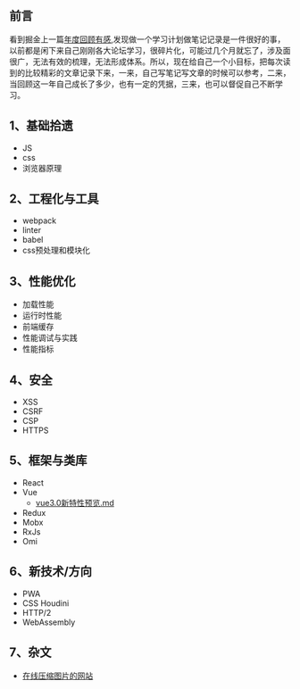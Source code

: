 ## 前言

看到掘金上一篇[年度回顾有感](https://juejin.im/post/5bdfb387e51d452c8e0aa902),发现做一个学习计划做笔记记录是一件很好的事，以前都是闲下来自己刚刚各大论坛学习，很碎片化，可能过几个月就忘了，涉及面很广，无法有效的梳理，无法形成体系。所以，现在给自己一个小目标，把每次读到的比较精彩的文章记录下来，一来，自己写笔记写文章的时候可以参考，二来，当回顾这一年自己成长了多少，也有一定的凭据，三来，也可以督促自己不断学习。

## 1、基础拾遗
- JS
- css
- 浏览器原理
## 2、工程化与工具
- webpack
- linter
- babel
- css预处理和模块化

## 3、性能优化
- 加载性能
- 运行时性能
- 前端缓存
- 性能调试与实践
- 性能指标

## 4、安全
- XSS
- CSRF
- CSP
- HTTPS


## 5、框架与类库
- React
- Vue
  - [ vue3.0新特性预览.md ](./2018/blog/vue3.0新特性预览.md )
- Redux
- Mobx
- RxJs
- Omi

## 6、新技术/方向

- PWA
- CSS Houdini
- HTTP/2
- WebAssembly

## 7、杂文
- [在线压缩图片的网站](https://squoosh.app/)